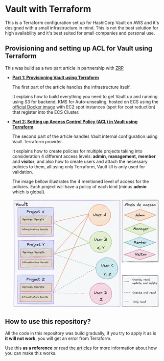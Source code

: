 # Vault with Terraform

This is a Terraform configuration set up for HashiCorp Vault on AWS and it's designed with a small infrastructure in mind. This is not the best solution for high availability and it's best suited for small companies and personal use.


## Provisioning and setting up ACL for Vault using Terraform

This was build as a two part article in partnership with [ZRP](https://github.com/zrpaplicacoes)

* [**Part 1: Provisioning Vault using Terraform**](https://techblog.zrp.com.br/hashicorp-vault-at-aws-using-terraform-infra-as-code-6ec917a10dfc)

    The first part of the article handles the infrastructure itself.

    It explains how to build everything you need to get Vault up and running using S3 for backend, KMS for Auto-unsealing, hosted on ECS using the [official Docker image](https://hub.docker.com/_/vault) with EC2 spot instances (spot for cost reduction) that register into the ECS Cluster.

* [**Part 2: Setting up Access Control Policy (ACL) in Vault using Terraform**](https://techblog.zrp.com.br/configurando-pol%C3%ADtica-de-controle-de-acesso-no-hashicorp-vault-utilizando-terraform-7c1beb7938bf)

    The second part of the article handles Vault internal configuration using Vault Terraform provider.

    It explains how to create policies for multiple projects taking into consideration 4 different access levels: **admin**, **management**, **member** and **visitor**, and also how to create users and attach the necessary policies to them, all using only Terraform, Vault UI is only used for validation.

    The image bellow illustrates the 4 mentioned level of access for the policies. Each project will have a policy of each kind (minus **admin** which is global).

    ![ACL Diagram](./docs/diagram-en.png)

## How to use this repository?

All the code in this repository was build gradually, if you try to apply it as is **it will not work**,  you will get an error from Terraform.

Use this **as a reference** or read [the articles](#provisioning-and-setting-up-acl-for-vault-using-terraform) for more information about how you can make this works.
